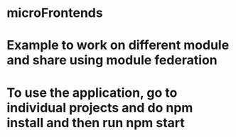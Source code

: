 # microFrontends
# Example to work on different module and share using module federation 

# To use the application, go to individual projects and do npm install and then run npm start 
